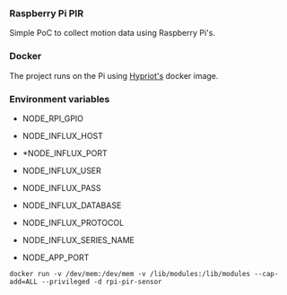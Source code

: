 ### Raspberry Pi PIR 
Simple PoC to collect motion data using Raspberry Pi's.

### Docker
The project runs on the Pi using [Hypriot's][1] docker image.


### Environment variables

* NODE_RPI_GPIO

* NODE_INFLUX_HOST
* *NODE_INFLUX_PORT
* NODE_INFLUX_USER
* NODE_INFLUX_PASS
* NODE_INFLUX_DATABASE
* NODE_INFLUX_PROTOCOL
* NODE_INFLUX_SERIES_NAME

* NODE_APP_PORT

```
docker run -v /dev/mem:/dev/mem -v /lib/modules:/lib/modules --cap-add=ALL --privileged -d rpi-pir-sensor
```

[1]: http://blog.hypriot.com
